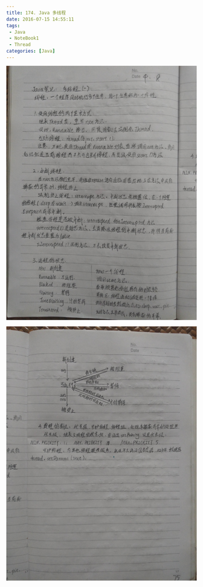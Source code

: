 ```yaml
---
title: 174. Java 多线程
date: 2016-07-15 14:55:11
tags:
 - Java
 - NoteBook1
 - Thread
categories: [Java]
---
```



![](https://github.com/devallever/DataProject/blob/master/data/notebook1img/174-java-thread.jpg?raw=true)

![](https://github.com/devallever/DataProject/blob/master/data/notebook1img/175-java-thread.jpg?raw=true)

